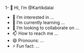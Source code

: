1- 👋 Hi, I’m @Kartikdalai
- 👀 I’m interested in ...
- 🌱 I’m currently learning ...
- 💞️ I’m looking to collaborate on ...
- 📫 How to reach me ...
- 😄 Pronouns: ...
- ⚡ Fun fact: ...

<!---
Kartikdalai/Kartikdalai is a ✨ special ✨ repository because its `README.md` (this file) appears on your GitHub profile.
You can click the Preview link to take a look at your changes.
--->
